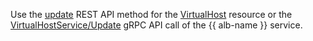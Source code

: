 Use the [update](../../application-load-balancer/api-ref/VirtualHost/update.md) REST API method for the [VirtualHost](../../application-load-balancer/api-ref/VirtualHost/) resource or the [VirtualHostService/Update](../../application-load-balancer/api-ref/grpc/VirtualHost/update.md) gRPC API call of the {{ alb-name }} service.